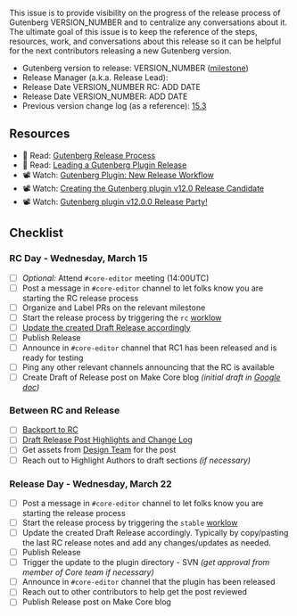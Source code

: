 This issue is to provide visibility on the progress of the release process of Gutenberg VERSION_NUMBER and to centralize any conversations about it. The ultimate goal of this issue is to keep the reference of the steps, resources, work, and conversations about this release so it can be helpful for the next contributors releasing a new Gutenberg version.

-   Gutenberg version to release: VERSION_NUMBER ([milestone](ADD_LINK))
-   Release Manager (a.k.a. Release Lead):
-   Release Date VERSION_NUMBER RC: ADD DATE
-   Release Date VERSION_NUMBER: ADD DATE
-   Previous version change log (as a reference): [15.3](https://github.com/WordPress/gutenberg/releases/tag/v15.3.0)

## Resources

-   📖 Read: [Gutenberg Release Process](https://developer.wordpress.org/block-editor/contributors/code/release/)
-   📖 Read: [Leading a Gutenberg Plugin Release](https://codep2.wordpress.com/2021/07/22/leading-a-gutenberg-plugin-release/)
-   📽 Watch: [Gutenberg Plugin: New Release Workflow](https://www.youtube.com/watch?v=TnSgJd3zpJY)
-   📽 Watch: [Creating the Gutenberg plugin v12.0 Release Candidate](https://www.youtube.com/watch?v=FLkLHKecxWg)
-   📽 Watch: [Gutenberg plugin v12.0.0 Release Party!](https://www.youtube.com/watch?v=4SDtpVPDsLc)

## Checklist

### RC Day - Wednesday, March 15

-   [ ] _Optional:_ Attend `#core-editor` meeting (14:00UTC)
-   [ ] Post a message in `#core-editor` channel to let folks know you are starting the RC release process
-   [ ] Organize and Label PRs on the relevant milestone
-   [ ] Start the release process by triggering the `rc` [worklow](https://developer.wordpress.org/block-editor/contributors/code/release/#running-workflow)
-   [ ] [Update the created Draft Release accordingly](https://developer.wordpress.org/block-editor/contributors/code/release/#view-the-release-draft)
-   [ ] Publish Release
-   [ ] Announce in `#core-editor` channel that RC1 has been released and is ready for testing
-   [ ] Ping any other relevant channels announcing that the RC is available
-   [ ] Create Draft of Release post on Make Core blog _(initial draft in [Google doc](https://docs.google.com/document/d/1Hh25EYXSvRd5K45gq0VFN7yfN5l9om2FpX-_KqpVW7g/edit#))_

### Between RC and Release

-   [ ] [Backport to RC](https://github.com/WordPress/gutenberg/pulls?q=is%3Apr+label%3A%22Backport+to+Gutenberg+RC%22+is%3Aclosed)
-   [ ] [Draft Release Post Highlights and Change Log](https://docs.google.com/document/d/1Hh25EYXSvRd5K45gq0VFN7yfN5l9om2FpX-_KqpVW7g/edit#)
-   [ ] Get assets from [Design Team](https://make.wordpress.org/design/) for the post
-   [ ] Reach out to Highlight Authors to draft sections _(if necessary)_

### Release Day - Wednesday, March 22

-   [ ] Post a message in `#core-editor` channel to let folks know you are starting the release process
-   [ ] Start the release process by triggering the `stable` [worklow](https://developer.wordpress.org/block-editor/contributors/code/release/#running-workflow)
-   [ ] Update the created Draft Release accordingly. Typically by copy/pasting the last RC release notes and add any changes/updates as needed.
-   [ ] Publish Release
-   [ ] Trigger the update to the plugin directory - SVN _(get approval from member of Core team if necessary)_
-   [ ] Announce in `#core-editor` channel that the plugin has been released
-   [ ] Reach out to other contributors to help get the post reviewed
-   [ ] Publish Release post on Make Core blog
